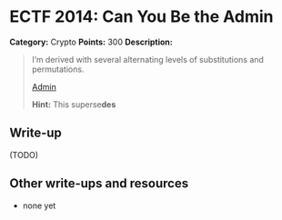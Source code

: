 # ECTF 2014: Can You Be the Admin

**Category:** Crypto
**Points:** 300
**Description:**

> I’m derived with several alternating levels of substitutions and permutations.
>
> [Admin](http://212.71.235.214:8080/)
>
> **Hint:** This superse**des**

## Write-up

(TODO)

## Other write-ups and resources

* none yet
